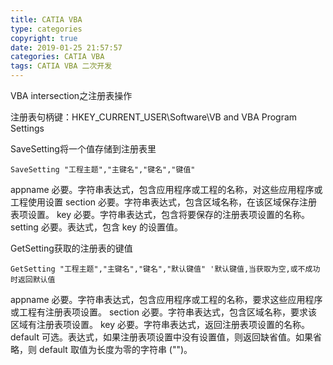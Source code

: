 ```yaml
---
title: CATIA VBA
type: categories
copyright: true
date: 2019-01-25 21:57:57
categories: CATIA VBA
tags: CATIA VBA 二次开发
---
```


VBA intersection之注册表操作

注册表句柄键：HKEY_CURRENT_USER\Software\VB and VBA Program Settings

SaveSetting将一个值存储到注册表里

```
SaveSetting "工程主题","主键名","键名","键值"
```

appname 必要。字符串表达式，包含应用程序或工程的名称，对这些应用程序或工程使用设置 
section 必要。字符串表达式，包含区域名称，在该区域保存注册表项设置。 
key 必要。字符串表达式，包含将要保存的注册表项设置的名称。 
setting 必要。表达式，包含 key 的设置值。 

GetSetting获取的注册表的键值

```
GetSetting "工程主题","主键名","键名","默认键值" '默认键值,当获取为空,或不成功时返回默认值
```

appname 必要。字符串表达式，包含应用程序或工程的名称，要求这些应用程序或工程有注册表项设置。 
section 必要。字符串表达式，包含区域名称，要求该区域有注册表项设置。 
key 必要。字符串表达式，返回注册表项设置的名称。 
default 可选。表达式，如果注册表项设置中没有设置值，则返回缺省值。如果省略，则 default 取值为长度为零的字符串 ("")。